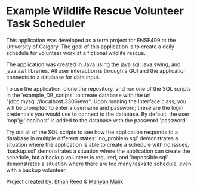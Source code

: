 # Example Wildlife Rescue Volunteer Task Scheduler

This application was developed as a term project for ENSF409 at the University of Calgary.
The goal of this application is to create a daily schedule for volunteer work at a
fictional wildlife rescue.

The application was created in Java using the java.sql, java.swing, and java.awt libraries.
All user interaction is through a GUI and the application connects to a database for
data input.

To use the application, clone the repository, and run one of the SQL scripts in the
'example_DB_scripts' to create database with the url "jdbc:mysql://localhost:3306/ewr".
Upon running the Interface class, you will be prompted to enter a username and password;
these are the login credentials you would use to connect to the database. By default, 
the user 'oop'@'localhost' is added to the database with the password 'password'.

Try out all of the SQL scripts to see how the application responds to a database in
multiple different states: 'no_problem.sql' demonstrates a situation where the
application is able to create a schedule with no issues, 'backup.sql' demonstrates
a situation where the application can create the schedule, but a backup volunteer
is required, and 'impossible.sql' demonstrates a situation where there are too
many tasks to schedule, even with a backup volunteer.

Project created by: [Ethan Reed](https://github.com/E-Papyrus) & [Mariyah Malik](https://github.com/mariyahmalik)
